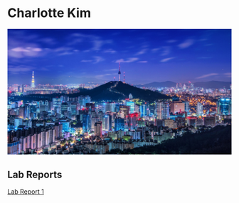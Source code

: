 # **Charlotte Kim**	

![Landscape](seoul-wallpaper-download.png)

## **Lab Reports**	

[Lab Report 1](lab-report-1-week-0.md)
